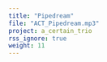```yaml
---
title: "Pipedream"
file: "ACT_Pipedream.mp3"
project: a_certain_trio
rss_ignore: true
weight: 11
---
```

